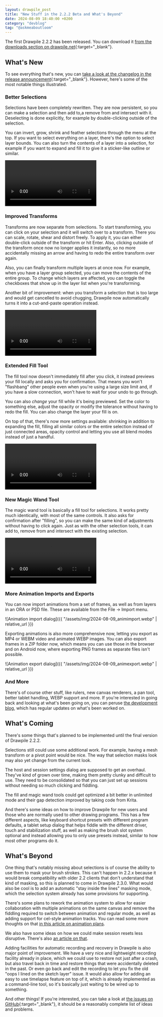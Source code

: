 ```yaml
---
layout: drawpile_post
title: "New Stuff in the 2.2.2 Beta and What's Beyond"
date: 2024-08-09 18:40:00 +0200
category: "devblog"
tag: "@askmeaboutloom"
---
```


The first Drawpile 2.2.2 has been released. You can download it [from the downloads section on drawpile.net](https://drawpile.net/download/#Beta){:target="_blank"}.

## What's New

To see everything that's new, you can [take a look at the changelog in the release announcement](https://drawpile.net/news/release-2.2.2-beta.3/){:target="_blank"}. However, here's some of the most notable things illustrated.

### Better Selections

Selections have been completely rewritten. They are now persistent, so you can make a selection and then add to,a remove from and intersect with it. Deselecting is done explicitly, for example by double-clicking outside of the selection.

You can invert, grow, shrink and feather selections through the menu at the top. If you want to select everything on a layer, there's the option to select layer bounds. You can also turn the contents of a layer into a selection, for example if you want to expand and fill it to give it a sticker-like outline or similar.

<video controls>
  <source src="{{ "/assets/vid/2024-08-09_selection.mp4" | relative_url }}" type="video/mp4"/>
</video>

### Improved Transforms

Transforms are now separate from selections. To start transforming, you can click on your selection and it will switch over to a transform. There you can scale, rotate, shear and distort freely. To apply it, you can either double-click outside of the transform or hit Enter. Also, clicking outside of the transform once now no longer applies it instantly, so no more accidentally missing an arrow and having to redo the entire transform over again.

Also, you can finally transform multiple layers at once now. For example, when you have a layer group selected, you can move the contents of the entire group. To change which layers are affected, you can toggle the checkboxes that show up in the layer list when you're transforming.

Another bit of improvement: when you transform a selection that is too large and would get cancelled to avoid chugging, Drawpile now automatically turns it into a cut-and-paste operation instead.

<video controls>
  <source src="{{ "/assets/vid/2024-08-09_transform.mp4" | relative_url }}" type="video/mp4"/>
</video>

### Extended Fill Tool

The fill tool now doesn't immediately fill after you click, it instead previews your fill locally and asks you for confirmation. That means you won't "flashbang" other people even when you're using a large size limit and, if you have a slow connection, won't have to wait for your undo to go through.

You can also *change* your fill while it's being previewed. Set the color to something else, adjust the opacity or modify the tolerance without having to redo the fill. You can also change the layer your fill is on.

On top of that, there's now more settings available: shrinking in addition to expanding the fill, filling all similar colors or the entire selection instead of just connected areas, opacity control and letting you use all blend modes instead of just a handful.

<video controls>
  <source src="{{ "/assets/vid/2024-08-09_fill.mp4" | relative_url }}" type="video/mp4"/>
</video>

### New Magic Wand Tool

The magic wand tool is basically a fill tool for selections. It works pretty much identically, with most of the same controls. It also asks for confirmation after "filling", so you can make the same kind of adjustments without having to click again. Just as with the other selection tools, it can add to, remove from and intersect with the existing selection.

<video controls>
  <source src="{{ "/assets/vid/2024-08-09_magicwand.mp4" | relative_url }}" type="video/mp4"/>
</video>

### More Animation Imports and Exports

You can now import animations from a set of frames, as well as from layers in an ORA or PSD file. These are available from the File → Import menu.

![Animation import dialog]({{ "/assets/img/2024-08-09_animimport.webp" | relative_url }})

Exporting animations is also more comprehensive now, letting you export as MP4 or WEBM video and animated WEBP images. You can also export frames in a ZIP folder now, which means you can use those in the browser and on Android now, where exporting PNG frames as separate files isn't possible.

![Animation export dialog]({{ "/assets/img/2024-08-09_animexport.webp" | relative_url }})

### And More

There's of course other stuff, like rulers, new canvas renderers, a pan tool, better tablet handling, WEBP support and more. If you're interested in going back and looking at what's been going on, you can peruse [the development blog](/devblog/), which has regular updates on what's been worked on.

## What's Coming

There's some things that's planned to be implemented until the final version of Drawpile 2.2.2.

Selections still could use some additional work. For example, having a mesh transform or a pivot point would be nice. The way that selection masks look may also yet change from the current look.

The host and session settings dialog are supposed to get an overhaul. They've kind of grown over time, making them pretty clunky and difficult to use. They need to be consolidated so that you can just set up sessions without needing so much clicking and fiddling.

The fill and magic wand tools could get optimized a bit better in unlimited mode and their gap detection improved by taking code from Krita.

And there's some ideas on how to improve Drawpile for new users and those who are normally used to other drawing programs. This has a few different aspects, like keyboard shortcut presets with different program defaults, a tablet setup dialog that helps fiddle with the different driver, touch and stabilization stuff, as well as making the brush slot system optional and instead allowing you to only use presets instead, similar to how most other programs do it.

## What's Beyond

One thing that's notably missing about selections is of course the ability to use them to mask your brush strokes. This can't happen in 2.2.x because it would break compatibility with older 2.2 clients that don't understand that kind of masking, so this is planned to come in Drawpile 2.3.0. What would also be cool is to add an automatic "stay inside the lines" masking mode, which the selection system already has some provisions for supporting.

There's some plans to rework the animation system to allow for easier collaboration with multiple animations on the same canvas and remove the fiddling required to switch between animation and regular mode, as well as adding support for cel-style animation tracks. You can read some more thoughts on that [in this article on animation plans](/devblog/2024/03/11/animation.html).

We also have some ideas on how we could make session resets less disruptive. There's also [an article on that](/devblog/2024/03/03/resets.html).

Adding facilities for automatic recording and recovery in Drawpile is also major point of improvement. We have a very nice and lightweight recording facility already in place, which we could use to restore not just after a crash, but also travel back in time and restore things that were accidentally deleted in the past. Or even go back and edit the recording to let you fix the old "oops I lined on the sketch layer" issue. It would also allow for adding an easy to use timelapse feature on top of it, which is already implemented as a command-line tool, so it's basically just waiting to be wired up to something.

And other things! If you're interested, you can take a look at [the issues on GitHub](https://github.com/drawpile/Drawpile/issues){:target="_blank"}, it should be a reasonably complete list of ideas and problems.
